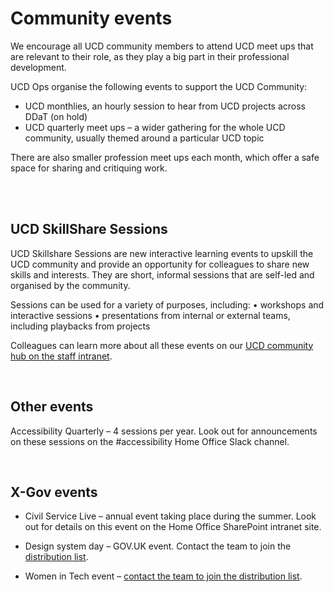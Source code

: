 Community events
================

We encourage all UCD community members to attend UCD meet ups that are relevant to their role, as they play a big part in their professional development.

UCD Ops organise the following events to support the UCD Community:
- UCD monthlies, an hourly session to hear from UCD projects across DDaT (on hold)
- UCD quarterly meet ups – a wider gathering for the whole UCD community, usually themed around a particular UCD topic

There are also smaller profession meet ups each month, which offer a safe space for sharing and critiquing work. 

<br />
<br />


## UCD SkillShare Sessions

UCD Skillshare Sessions are new interactive learning events to upskill the UCD community and provide an opportunity for colleagues to share new skills and interests. They are short, informal sessions that are self-led and organised by the community. 

Sessions can be used for a variety of purposes, including: 
•	workshops and interactive sessions
•	presentations from internal or external teams, including playbacks from projects


Colleagues can learn more about all these events on our [UCD community hub on the staff intranet](https://homeofficegovuk.sharepoint.com/sites/UCDcommunityHub/SitePages/Staff-events.aspx?csf=1&web=1&share=EZxHcWb_DIdKoR2N0mkQVRIB8903sr6XJqsG7Gn7MGsR-w&e=rSivCt&CID=48fb3e32-ec4a-4c75-a2d2-ae9fea2f36a0). 

<br />

## Other events
Accessibility Quarterly – 4 sessions per year. Look out for announcements on these sessions on the #accessibility Home Office Slack channel.

 <br />
 
## X-Gov events
- Civil Service Live – annual event taking place during the summer. Look out for details on this event on the Home Office SharePoint intranet site.

- Design system day – GOV.UK event. Contact the team to join the [distribution list](mailto:design-system-announcements@digital.cabinet-office.gov.uk).

- Women in Tech event – [contact the team to join the distribution list](mailto:ddatwomenintech@homeoffice.gov.uk).  

